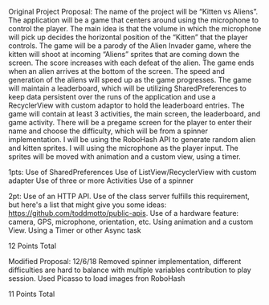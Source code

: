 Original Project Proposal:
    The name of the project will be “Kitten vs Aliens”. The application will be a game that centers around using the microphone to control the player. The main idea is that the volume in which the microphone will pick up decides the horizontal position of the “Kitten” that the player controls. The game will be a parody of the Alien Invader game, where the kitten will shoot at incoming “Aliens” sprites that are coming down the screen. The score increases with each defeat of the alien. The game ends when an alien arrives at the bottom of the screen. The speed and generation of the aliens will speed up as the game progresses.
	The game will maintain a leaderboard, which will be utilizing SharedPreferences to keep data persistent over the runs of the application and use a RecyclerView with custom adaptor to hold the leaderboard entries. The game will contain at least 3 activities, the main screen, the leaderboard, and game activity. There will be a pregame screen for the player to enter their name and choose the difficulty, which will be from a spinner implementation. I will be using the RoboHash API to generate random alien and kitten sprites. I will using the microphone as the player input. The sprites will be moved with animation and a custom view, using a timer.

1pts: 
Use of SharedPreferences
Use of ListView/RecyclerView with custom adapter
Use of three or more Activities
Use of a spinner

2pt:
Use of an HTTP API. Use of the class server fulfills this requirement, but here's a list that might give you some ideas: https://github.com/toddmotto/public-apis.
Use of a hardware feature: camera, GPS, microphone, orientation, etc.
Using animation and a custom View.
Using a Timer or other Async task

12 Points Total

Modified Proposal: 12/6/18
Removed spinner implementation, different difficulties are hard to balance with multiple variables contribution to play session.
Used Picasso to load images fron RoboHash

11 Points Total


